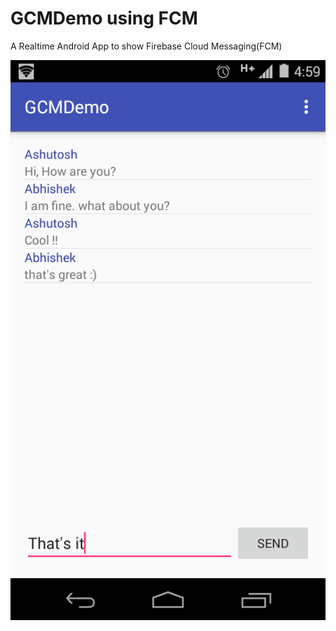 # GCMDemo using FCM

A Realtime Android App to show Firebase Cloud Messaging(FCM) 

![Alt text](screenshot.png?raw=true "App's User Interface")
